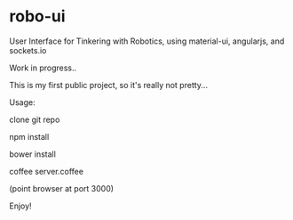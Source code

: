 # robo-ui
User Interface for Tinkering with Robotics, using material-ui, angularjs, and sockets.io

Work in progress..

This is my first public project, so it's really not pretty...

Usage:

clone git repo

npm install

bower install

coffee server.coffee

(point browser at port 3000) 

Enjoy!
